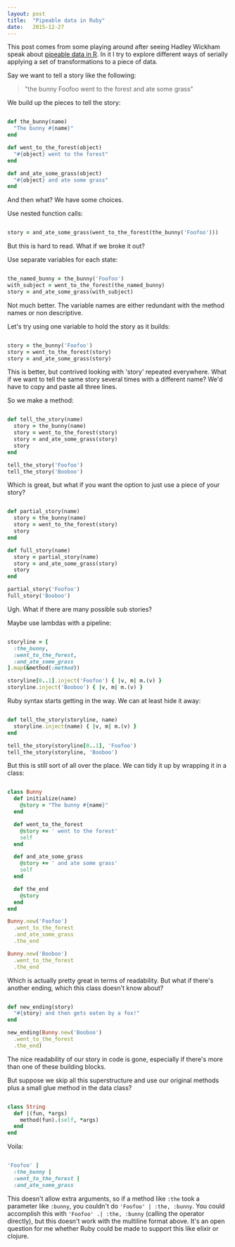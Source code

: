```yaml
---
layout: post
title:  "Pipeable data in Ruby"
date:   2015-12-27
---
```


This post comes from some playing around after seeing Hadley Wickham speak about [pipeable data in R](https://speakerdeck.com/hadley/pipelines-for-data-analysis-in-r).  In it I try to explore different ways of serially applying a set of transformations to a piece of data.

Say we want to tell a story like the following:

> "the bunny Foofoo went to the forest and ate some grass"


We build up the pieces to tell the story:

```ruby

def the_bunny(name)
  "The bunny #{name}"
end

def went_to_the_forest(object)
  "#{object} went to the forest"
end

def and_ate_some_grass(object)
  "#{object} and ate some grass"
end

```

And then what?  We have some choices.

Use nested function calls:

```ruby

story = and_ate_some_grass(went_to_the_forest(the_bunny('Foofoo')))

```

But this is hard to read.  What if we broke it out?

Use separate variables for each state:

```ruby

the_named_bunny = the_bunny('Foofoo')
with_subject = went_to_the_forest(the_named_bunny)
story = and_ate_some_grass(with_subject)

```

Not much better. The variable names are either redundant with the
method names or non descriptive.

Let's try using one variable to hold the story as it builds:

```ruby

story = the_bunny('Foofoo')
story = went_to_the_forest(story)
story = and_ate_some_grass(story)

```

This is better, but contrived looking with 'story' repeated everywhere. What if we want to tell the same story several times with a different name?  We'd have to copy and paste all three lines.

So we make a method:

```ruby

def tell_the_story(name)
  story = the_bunny(name)
  story = went_to_the_forest(story)
  story = and_ate_some_grass(story)
  story
end

tell_the_story('Foofoo')
tell_the_story('Booboo')

```

Which is great, but what if you want the option to just use a piece of your story?

```ruby

def partial_story(name)
  story = the_bunny(name)
  story = went_to_the_forest(story)
  story
end

def full_story(name)
  story = partial_story(name)
  story = and_ate_some_grass(story)
  story
end

partial_story('Foofoo')
full_story('Booboo')

```

Ugh.  What if there are many possible sub stories?

Maybe use lambdas with a pipeline:

```ruby

storyline = [
  :the_bunny,
  :went_to_the_forest,
  :and_ate_some_grass
].map(&method(:method))

storyline[0..1].inject('Foofoo') { |v, m| m.(v) }
storyline.inject('Booboo') { |v, m| m.(v) }

```

Ruby syntax starts getting in the way.  We can at least hide it away:

```ruby

def tell_the_story(storyline, name)
  storyline.inject(name) { |v, m| m.(v) }
end

tell_the_story(storyline[0..1], 'Foofoo')
tell_the_story(storyline, 'Booboo')

```

But this is still sort of all over the place.  We can tidy it up by wrapping it in a class:

```ruby

class Bunny
  def initialize(name)
    @story = "The bunny #{name}"
  end

  def went_to_the_forest
    @story += ' went to the forest'
    self
  end

  def and_ate_some_grass
    @story += ' and ate some grass'
    self
  end

  def the_end
    @story
  end
end

Bunny.new('Foofoo')
  .went_to_the_forest
  .and_ate_some_grass
  .the_end

Bunny.new('Booboo')
  .went_to_the_forest
  .the_end

```

Which is actually pretty great in terms of readability.  But what if there's another ending, which this class doesn't know about?

```ruby

def new_ending(story)
  "#{story} and then gets eaten by a fox!"
end

new_ending(Bunny.new('Booboo')
  .went_to_the_forest
  .the_end)

```

The nice readability of our story in code is gone, especially if there's more than one of these building blocks.

But suppose we skip all this superstructure and use our original methods plus a small glue method in the data class?

```ruby

class String
  def |(fun, *args)
    method(fun).(self, *args)
  end
end

```

Voila:

```ruby

'Foofoo' |
  :the_bunny |
  :went_to_the_forest |
  :and_ate_some_grass

```


This doesn't allow extra arguments, so if a method like `:the` took a parameter like `:bunny`, you couldn't do `'Foofoo' | :the, :bunny`.  You could accomplish this with `'Foofoo' .| :the, :bunny` (calling the operator directly), but this doesn't work with the multiline format above.  It's an open question for me whether Ruby could be made to support this like elixir or clojure.
